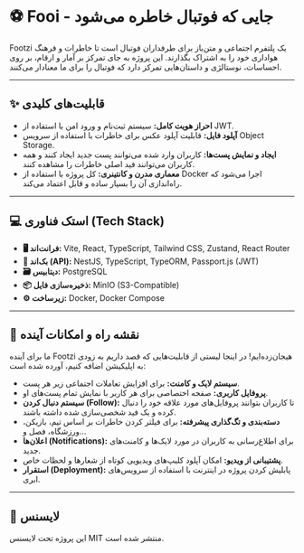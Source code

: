 # ⚽ Fooi - جایی که فوتبال خاطره می‌شود

Footzi یک پلتفرم اجتماعی و متن‌باز برای طرفداران فوتبال است تا خاطرات و فرهنگ هواداری خود را به اشتراک بگذارند. این پروژه به جای تمرکز بر آمار و ارقام، بر روی احساسات، نوستالژی و داستان‌هایی تمرکز دارد که فوتبال را برای ما معنادار می‌کنند.

---

## ✨ قابلیت‌های کلیدی

* **احراز هویت کامل:** سیستم ثبت‌نام و ورود امن با استفاده از JWT.
* **آپلود فایل:** قابلیت آپلود عکس برای خاطرات با استفاده از سرویس Object Storage.
* **ایجاد و نمایش پست‌ها:** کاربران وارد شده می‌توانند پست جدید ایجاد کنند و همه کاربران می‌توانند فید اصلی خاطرات را مشاهده کنند.
* **معماری مدرن و کانتینری:** کل پروژه با استفاده از Docker اجرا می‌شود که راه‌اندازی آن را بسیار ساده و قابل اعتماد می‌کند.

---

## 💻 استک فناوری (Tech Stack)

* **🖥️ فرانت‌اند:** Vite, React, TypeScript, Tailwind CSS, Zustand, React Router
* **🧠 بک‌اند (API):** NestJS, TypeScript, TypeORM, Passport.js (JWT)
* **🗃️ دیتابیس:** PostgreSQL
* **📦 ذخیره‌سازی فایل:** MinIO (S3-Compatible)
* **⚙️ زیرساخت:** Docker, Docker Compose

---

## 🚀 نقشه راه و امکانات آینده

ما برای آینده Footzi هیجان‌زده‌ایم! در اینجا لیستی از قابلیت‌هایی که قصد داریم به زودی به اپلیکیشن اضافه کنیم، آورده شده است:

* **سیستم لایک و کامنت:** برای افزایش تعاملات اجتماعی زیر هر پست.
* **پروفایل کاربری:** صفحه اختصاصی برای هر کاربر با نمایش تمام پست‌های او.
* **سیستم دنبال کردن (Follow):** تا کاربران بتوانند پروفایل‌های مورد علاقه خود را دنبال کرده و یک فید شخصی‌سازی شده داشته باشند.
* **دسته‌بندی و تگ‌گذاری پیشرفته:** برای فیلتر کردن خاطرات بر اساس تیم، بازیکن، ورزشگاه، فصل و...
* **اعلان‌ها (Notifications):** برای اطلاع‌رسانی به کاربران در مورد لایک‌ها و کامنت‌های جدید.
* **پشتیبانی از ویدیو:** امکان آپلود کلیپ‌های ویدیویی کوتاه از شعارها و لحظات خاص.
* **استقرار (Deployment):** پابلیش کردن پروژه در اینترنت با استفاده از سرویس‌های ابری.

---

## 📜 لایسنس

این پروژه تحت لایسنس MIT منتشر شده است.
